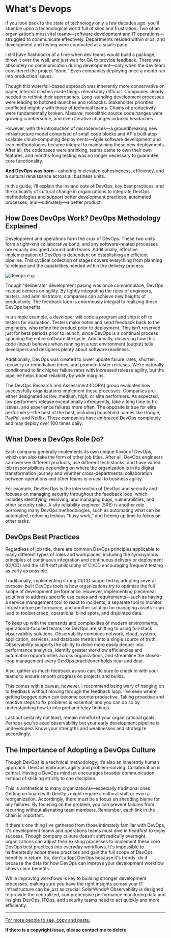 # What's Devops

If you look back to the state of technology only a few decades ago, you’ll stumble upon a technological world full of silos and frustration. Two of an organization’s most vital teams—software development and IT operations—struggled to communicate effectively. Departments resided within silos, and development and testing were conducted at a snail’s pace.

I still have flashbacks of a time when dev teams would build a package, throw it over the wall, and just wait for QA to provide feedback. There was absolutely no communication during development—only when the dev team considered the project “done.” Even companies deploying once a month ran into production issues.

Though this waterfall-based approach was inherently more conservative on paper, internal clashes made things remarkably difficult. Companies clearly needed to rethink their approaches. Long-standing development processes were leading to botched launches and rollbacks. Stakeholder priorities conflicted mightily with those of technical teams. Chains of productivity were fundamentally broken. Massive, monolithic source code hanges were growing cumbersome, and even iterative changes induced headaches.

However, with the introduction of microservices—a groundbreaking new infrastructure model comprised of small code blocks and APIs built atop scalable cloud-computing deployments—Agile software development and lean methodologies became integral to maintaining these new deployments. After all, the codebases were shrinking, teams came to own their own features, and months-long testing was no longer necessary to guarantee core functionality.

**And DevOps was born**—ushering in elevated cohesiveness, efficiency, and a cultural renaissance across all business units.

In this guide, I’ll explain the ins and outs of DevOps, key best practices, and the criticality of cultural change in organizations to integrate DevOps methodologies and support better development practices, automated processes, and—ultimately—a better product.

## How Does DevOps Work? DevOps Methodology Explained

Development and operations form the crux of DevOps. These two units form a tight-knit collaborative bond, and any software-related processes are equally designed around both teams. Additionally, effective implementation of DevOps is dependent on establishing an efficient pipeline. This cyclical collection of stages covers everything from planning to release and the capabilities needed within the delivery process:

![devops e.g.](https://github.com/linx-zhang/static/blob/main/python/DevOps-lifecycle-capabilities-1024x621.png?raw=true)

Though “deliberate” development pacing was once commonplace, DevOps instead centers on agility. By tightly integrating the roles of engineers, testers, and administrators, companies can achieve new heights of productivity. The feedback loop is enormously integral to realizing these DevOps benefits.

In a simple example, a developer will code a program and ship it off to testers for evaluation. Testers make notes and send feedback back to the engineers, who refine the product prior to deployment. This isn’t reserved just for beta periods prior to launch, since DevOps is a continual process spanning the entire software life cycle. Additionally, observing how this code (input) behaves when running in a test environment (output) tells developers and designers plenty about software readiness.

Additionally, DevOps was created to lower update failure rates, shorten recovery or remediation times, and promote faster releases. We’re naturally conditioned to link higher failure rates with increased release agility, but the pipeline helps boost reliability by wide margins.

The DevOps Research and Assessment (DORA) group evaluates how successfully organizations implement these processes. Companies are either designated as low, medium, high, or elite performers. As expected, low performers release exceptionally infrequently, take a long time to fix issues, and experience failures more often. The opposite is true for elite performers—the best of the best, including household names like Google, PayPal, and Netflix. These companies have embraced DevOps completely and may deploy over 100 times daily.

## What Does a DevOps Role Do?

Each company generally implements its own unique flavor of DevOps, which can also take the form of other job titles. After all, DevOps engineers can oversee different products, use different tech stacks, and have varied job responsibilities depending on where the organization is in its digital transformation journey and whether cross-departmental collaboration between operations and other teams is crucial to business agility.

For example, DevSecOps is the intersection of DevOps and security and focuses on managing security throughout the feedback loop, which includes identifying, resolving, and managing bugs, vulnerabilities, and other security risks. A site reliability engineer (SRE) is another role borrowing many DevOps methodologies, such as automating what can be automated, reducing tedious “busy work,” and freeing up time to focus on other tasks.

## DevOps Best Practices

Regardless of job title, there are common DevOps principles applicable to many different types of roles and workplaces, including the synonymous principles of continuous integration and continuous delivery or deployment (CI/CD) and the shift-left philosophy of CI/CD encouraging frequent testing as early as possible.

Traditionally, implementing strong CI/CD supported by adopting several purpose-built DevOps tools is how organizations try to optimize the full scope of development performance. However, implementing piecemeal solutions to address specific use cases and requirements—such as having a service management tool to react to incidents, a separate tool to monitor infrastructure performance, and another solution for managing assets—can lead to toolset creep, operational blind spots, and disjointed data.

To keep up with the demands and complexities of modern environments, operational-focused teams like DevOps are shifting to using full-stack observability solutions. Observability combines network, cloud, system, application, services, and database metrics into a single source of truth. Observability supports the ability to delve more easily deeper into performance analytics, identify greater workflow efficiencies and automation opportunities across organizations, and streamline the closed-loop management every DevOps practitioner holds near and dear.

Also, gather as much feedback as you can. Be sure to check in with your teams to ensure smooth progress on projects and builds.

This comes with a caveat, however. I recommend being wary of hanging on to feedback without moving through the feedback loop. I’ve seen where getting bogged down can become counterproductive. Taking proactive and reactive steps to fix problems is essential, and you can do so by understanding how to interpret and relay findings.

Last but certainly not least, remain mindful of your organizational goals. Perhaps you’ve aced observability but your early development pipeline is undeveloped. Know your strengths and weaknesses and strategize accordingly.

## The Importance of Adopting a DevOps Culture

Though DevOps is a technical methodology, it’s also an inherently human approach. DevOps embraces agility and problem-solving. Collaboration is central. Having a DevOps mindset encourages broader communication instead of sticking strictly to one discipline.

This is antithetical to many organizations—especially traditional ones. Getting on board with DevOps might require a cultural shift or even a reorganization. Accordingly, there must be a focus on shedding blame for any failures. By focusing on the problem, you can prevent failures from recurring without alienating team members. Remember, each link in the chain is important.

If there's one thing I've gathered from those intimately familiar with DevOps, it's development teams and operations teams must dive in headfirst to enjoy success. Though company culture doesn’t shift radically overnight, organizations can adjust their existing processes to implement these core DevOps best practices into everyday workflows. It's impossible to halfheartedly adopt these practices and gain the full scope of DevOps benefits in return. So, don't adopt DevOps because it's trendy; do it because the data for how DevOps can improve your development workflow shows clear benefits.

While improving workflows is key to building stronger development processes, making sure you have the right insights across your IT infrastructure can be just as crucial. SolarWinds® Observability is designed to provide the centralized, comprehensive performance monitoring data and insights DevOps, ITOps, and security teams need to act quickly and more efficiently.

---

[For more people to see, copy and paste.](https://orangematter.solarwinds.com/2022/03/21/what-is-devops/)

**If there is a copyright issue, please contact me to delete**
